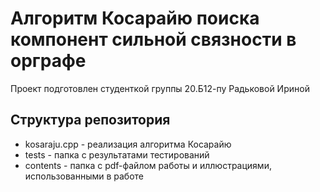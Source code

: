 # Алгоритм Косарайю поиска компонент сильной связности в орграфе
Проект подготовлен студенткой группы 20.Б12-пу Радьковой Ириной

## Структура репозитория
- kosaraju.cpp - реализация алгоритма Косарайю
- tests - папка с результатами тестирований
- contents - папка с pdf-файлом работы и иллюстрациями, использованными в работе
